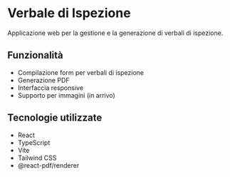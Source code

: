 # Verbale di Ispezione

Applicazione web per la gestione e la generazione di verbali di ispezione.

## Funzionalità

- Compilazione form per verbali di ispezione
- Generazione PDF
- Interfaccia responsive
- Supporto per immagini (in arrivo)

## Tecnologie utilizzate

- React
- TypeScript
- Vite
- Tailwind CSS
- @react-pdf/renderer
